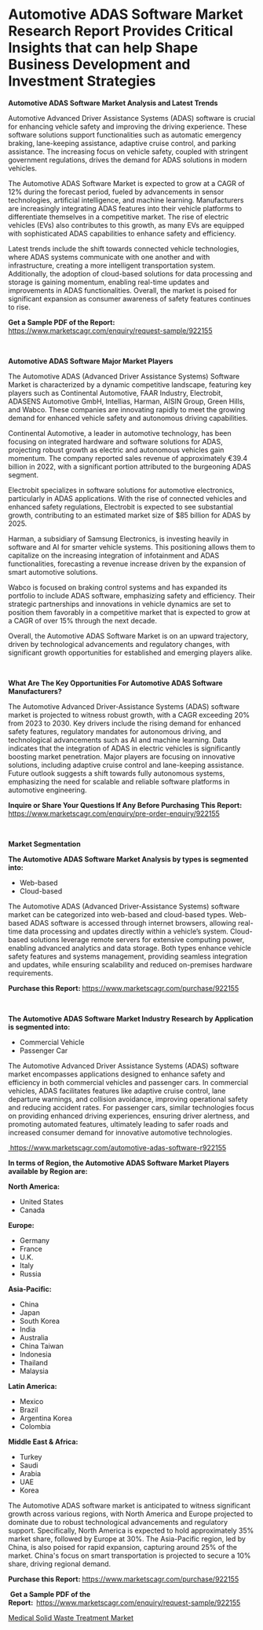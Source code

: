 <p><h1>Automotive ADAS Software Market Research Report Provides Critical Insights that can help Shape Business Development and Investment Strategies</h1></p><p><strong>Automotive ADAS Software Market Analysis and Latest Trends</strong></p>
<p><p>Automotive Advanced Driver Assistance Systems (ADAS) software is crucial for enhancing vehicle safety and improving the driving experience. These software solutions support functionalities such as automatic emergency braking, lane-keeping assistance, adaptive cruise control, and parking assistance. The increasing focus on vehicle safety, coupled with stringent government regulations, drives the demand for ADAS solutions in modern vehicles.</p><p>The Automotive ADAS Software Market is expected to grow at a CAGR of 12% during the forecast period, fueled by advancements in sensor technologies, artificial intelligence, and machine learning. Manufacturers are increasingly integrating ADAS features into their vehicle platforms to differentiate themselves in a competitive market. The rise of electric vehicles (EVs) also contributes to this growth, as many EVs are equipped with sophisticated ADAS capabilities to enhance safety and efficiency.</p><p>Latest trends include the shift towards connected vehicle technologies, where ADAS systems communicate with one another and with infrastructure, creating a more intelligent transportation system. Additionally, the adoption of cloud-based solutions for data processing and storage is gaining momentum, enabling real-time updates and improvements in ADAS functionalities. Overall, the market is poised for significant expansion as consumer awareness of safety features continues to rise.</p></p>
<p><strong>Get a Sample PDF of the Report:&nbsp;</strong> <a href="https://www.marketscagr.com/enquiry/request-sample/922155?utm_campaign=2471&utm_medium=2&utm_source=Github&utm_content=ia&utm_term=07032025&utm_id=automotive-adas-software">https://www.marketscagr.com/enquiry/request-sample/922155</a></p>
<p>&nbsp;</p>
<p><strong>Automotive ADAS Software Major Market Players</strong></p>
<p><p>The Automotive ADAS (Advanced Driver Assistance Systems) Software Market is characterized by a dynamic competitive landscape, featuring key players such as Continental Automotive, FAAR Industry, Electrobit, ADASENS Automotive GmbH, Intellias, Harman, AISIN Group, Green Hills, and Wabco. These companies are innovating rapidly to meet the growing demand for enhanced vehicle safety and autonomous driving capabilities.</p><p>Continental Automotive, a leader in automotive technology, has been focusing on integrated hardware and software solutions for ADAS, projecting robust growth as electric and autonomous vehicles gain momentum. The company reported sales revenue of approximately €39.4 billion in 2022, with a significant portion attributed to the burgeoning ADAS segment.</p><p>Electrobit specializes in software solutions for automotive electronics, particularly in ADAS applications. With the rise of connected vehicles and enhanced safety regulations, Electrobit is expected to see substantial growth, contributing to an estimated market size of $85 billion for ADAS by 2025.</p><p>Harman, a subsidiary of Samsung Electronics, is investing heavily in software and AI for smarter vehicle systems. This positioning allows them to capitalize on the increasing integration of infotainment and ADAS functionalities, forecasting a revenue increase driven by the expansion of smart automotive solutions.</p><p>Wabco is focused on braking control systems and has expanded its portfolio to include ADAS software, emphasizing safety and efficiency. Their strategic partnerships and innovations in vehicle dynamics are set to position them favorably in a competitive market that is expected to grow at a CAGR of over 15% through the next decade.</p><p>Overall, the Automotive ADAS Software Market is on an upward trajectory, driven by technological advancements and regulatory changes, with significant growth opportunities for established and emerging players alike.</p></p>
<p>&nbsp;</p>
<p><strong>What Are The Key Opportunities For Automotive ADAS Software Manufacturers?</strong></p>
<p><p>The Automotive Advanced Driver-Assistance Systems (ADAS) software market is projected to witness robust growth, with a CAGR exceeding 20% from 2023 to 2030. Key drivers include the rising demand for enhanced safety features, regulatory mandates for autonomous driving, and technological advancements such as AI and machine learning. Data indicates that the integration of ADAS in electric vehicles is significantly boosting market penetration. Major players are focusing on innovative solutions, including adaptive cruise control and lane-keeping assistance. Future outlook suggests a shift towards fully autonomous systems, emphasizing the need for scalable and reliable software platforms in automotive engineering.</p></p>
<p><strong>Inquire or Share Your Questions If Any Before Purchasing This Report:</strong> <a href="https://www.marketscagr.com/enquiry/pre-order-enquiry/922155?utm_campaign=2471&utm_medium=2&utm_source=Github&utm_content=ia&utm_term=07032025&utm_id=automotive-adas-software">https://www.marketscagr.com/enquiry/pre-order-enquiry/922155</a></p>
<p>&nbsp;</p>
<p><strong>Market Segmentation</strong></p>
<p><strong>The Automotive ADAS Software Market Analysis by types is segmented into:</strong></p>
<p><ul><li>Web-based</li><li>Cloud-based</li></ul></p>
<p><p>The Automotive ADAS (Advanced Driver-Assistance Systems) software market can be categorized into web-based and cloud-based types. Web-based ADAS software is accessed through internet browsers, allowing real-time data processing and updates directly within a vehicle’s system. Cloud-based solutions leverage remote servers for extensive computing power, enabling advanced analytics and data storage. Both types enhance vehicle safety features and systems management, providing seamless integration and updates, while ensuring scalability and reduced on-premises hardware requirements.</p></p>
<p><strong>Purchase this Report:&nbsp;</strong><a href="https://www.marketscagr.com/purchase/922155?utm_campaign=2471&utm_medium=2&utm_source=Github&utm_content=ia&utm_term=07032025&utm_id=automotive-adas-software">https://www.marketscagr.com/purchase/922155</a></p>
<p>&nbsp;</p>
<p><strong>The Automotive ADAS Software Market Industry Research by Application is segmented into:</strong></p>
<p><ul><li>Commercial Vehicle</li><li>Passenger Car</li></ul></p>
<p><p>The Automotive Advanced Driver Assistance Systems (ADAS) software market encompasses applications designed to enhance safety and efficiency in both commercial vehicles and passenger cars. In commercial vehicles, ADAS facilitates features like adaptive cruise control, lane departure warnings, and collision avoidance, improving operational safety and reducing accident rates. For passenger cars, similar technologies focus on providing enhanced driving experiences, ensuring driver alertness, and promoting automated features, ultimately leading to safer roads and increased consumer demand for innovative automotive technologies.</p></p>
<p><a href="https://www.marketscagr.com/automotive-adas-software-r922155?utm_campaign=2471&utm_medium=2&utm_source=Github&utm_content=ia&utm_term=07032025&utm_id=automotive-adas-software">&nbsp;https://www.marketscagr.com/automotive-adas-software-r922155</a></p>
<p><strong>In terms of Region, the Automotive ADAS Software Market Players available by Region are:</strong></p>
<p>
    <p> <strong> North America: </strong>
        <ul>
            <li>United States</li>
            <li>Canada</li>
        </ul>
        </p> 
    <p> <strong> Europe: </strong>
        <ul>
            <li>Germany</li>
            <li>France</li>
            <li>U.K.</li>
            <li>Italy</li>
            <li>Russia</li>
        </ul>
        </p> 
    <p> <strong> Asia-Pacific: </strong>
        <ul>
            <li>China</li>
            <li>Japan</li>
            <li>South Korea</li>
            <li>India</li>
            <li>Australia</li>
            <li>China Taiwan</li>
            <li>Indonesia</li>
            <li>Thailand</li>
            <li>Malaysia</li>
        </ul>
        </p> 
    <p> <strong> Latin America: </strong>
        <ul>
            <li>Mexico</li>
            <li>Brazil</li>
            <li>Argentina Korea</li>
            <li>Colombia</li>
        </ul>
        </p> 
    <p> <strong> Middle East & Africa: </strong>
        <ul>
            <li>Turkey</li>
            <li>Saudi</li>
            <li>Arabia</li>
            <li>UAE</li>
            <li>Korea</li>
        </ul>
    </p>
    </p>
<p><p>The Automotive ADAS software market is anticipated to witness significant growth across various regions, with North America and Europe projected to dominate due to robust technological advancements and regulatory support. Specifically, North America is expected to hold approximately 35% market share, followed by Europe at 30%. The Asia-Pacific region, led by China, is also poised for rapid expansion, capturing around 25% of the market. China's focus on smart transportation is projected to secure a 10% share, driving regional demand.</p></p>
<p><strong>Purchase this Report: </strong><a href="https://www.marketscagr.com/purchase/922155?utm_campaign=2471&utm_medium=2&utm_source=Github&utm_content=ia&utm_term=07032025&utm_id=automotive-adas-software">https://www.marketscagr.com/purchase/922155</a></p>
<p>&nbsp;<strong>Get a Sample PDF of the Report:&nbsp;&nbsp;</strong><a href="https://www.marketscagr.com/enquiry/request-sample/922155?utm_campaign=2471&utm_medium=2&utm_source=Github&utm_content=ia&utm_term=07032025&utm_id=automotive-adas-software">https://www.marketscagr.com/enquiry/request-sample/922155</a></p>
<p><strong></strong></p>
<p><p><a href="https://github.com/rosamariarocque98/Market-Research-Report-List-1/blob/main/medical-solid-waste-treatment-market.md?utm_campaign=2471&utm_medium=2&utm_source=Github&utm_content=ia&utm_term=07032025&utm_id=automotive-adas-software">Medical Solid Waste Treatment Market</a></p></p>